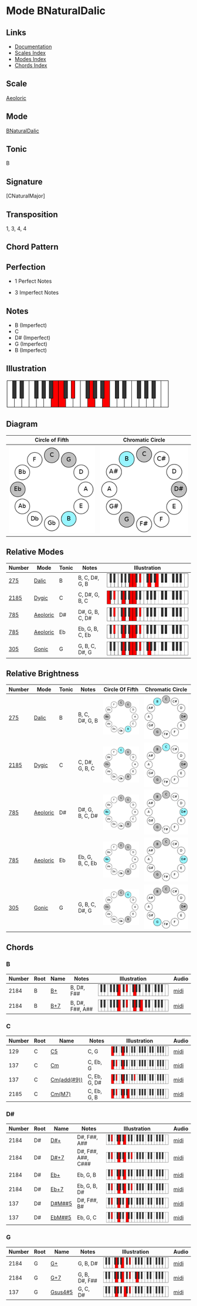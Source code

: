 # Mode BNaturalDalic

## Links

- [Documentation](README.md)
- [Scales Index](Scales.md)
- [Modes Index](Modes.md)
- [Chords Index](Chords.md)

## Scale

[Aeoloric](ScaleAeoloric.md)

## Mode

[BNaturalDalic](ModeBNaturalDalic.md)

## Tonic

B

## Signature

[CNaturalMajor]

## Transposition

1, 3, 4, 4

## Chord Pattern



## Perfection

 - 1 Perfect Notes

 - 3 Imperfect Notes

## Notes

- B (Imperfect)
- C
- D# (Imperfect)
- G (Imperfect)
- B (Imperfect)

## Illustration

![BNaturalDalic](ModeBNaturalDalic.png)

## Diagram

| Circle of Fifth | Chromatic Circle |
|-----------------|------------------|
| ![BNaturalDalic](CircleOfFifthModeBNaturalDalic.png) | ![BNaturalDalic](ChromaticCircleModeBNaturalDalic.png) |
## Relative Modes

| Number | Mode | Tonic | Notes | Illustration |
|--------|------|-------|-------|--------------|
| [275](https://ianring.com/musictheory/scales/275) | [Dalic](ModeDalic.md) | B | B, C, D#, G, B | ![BNaturalDalic](ModeBNaturalDalic.png) |
| [2185](https://ianring.com/musictheory/scales/2185) | [Dygic](ModeDygic.md) | C | C, D#, G, B, C | ![CNaturalDygic](ModeCNaturalDygic.png) |
| [785](https://ianring.com/musictheory/scales/785) | [Aeoloric](ModeAeoloric.md) | D# | D#, G, B, C, D# | ![DSharpAeoloric](ModeDSharpAeoloric.png) |
| [785](https://ianring.com/musictheory/scales/785) | [Aeoloric](ModeAeoloric.md) | Eb | Eb, G, B, C, Eb | ![EFlatAeoloric](ModeEFlatAeoloric.png) |
| [305](https://ianring.com/musictheory/scales/305) | [Gonic](ModeGonic.md) | G | G, B, C, D#, G | ![GNaturalGonic](ModeGNaturalGonic.png) |
## Relative Brightness

| Number | Mode | Tonic | Notes | Circle Of Fifth | Chromatic Circle |
|--------|------|-------|-------|-----------------|------------------|
| [275](https://ianring.com/musictheory/scales/275) | [Dalic](ModeDalic.md) | B | B, C, D#, G, B | ![BNaturalDalic](CircleOfFifthModeBNaturalDalic.png) | ![BNaturalDalic](ChromaticCircleModeBNaturalDalic.png) 
| [2185](https://ianring.com/musictheory/scales/2185) | [Dygic](ModeDygic.md) | C | C, D#, G, B, C | ![CNaturalDygic](CircleOfFifthModeCNaturalDygic.png) | ![CNaturalDygic](ChromaticCircleModeCNaturalDygic.png) 
| [785](https://ianring.com/musictheory/scales/785) | [Aeoloric](ModeAeoloric.md) | D# | D#, G, B, C, D# | ![DSharpAeoloric](CircleOfFifthModeDSharpAeoloric.png) | ![DSharpAeoloric](ChromaticCircleModeDSharpAeoloric.png) 
| [785](https://ianring.com/musictheory/scales/785) | [Aeoloric](ModeAeoloric.md) | Eb | Eb, G, B, C, Eb | ![EFlatAeoloric](CircleOfFifthModeEFlatAeoloric.png) | ![EFlatAeoloric](ChromaticCircleModeEFlatAeoloric.png) 
| [305](https://ianring.com/musictheory/scales/305) | [Gonic](ModeGonic.md) | G | G, B, C, D#, G | ![GNaturalGonic](CircleOfFifthModeGNaturalGonic.png) | ![GNaturalGonic](ChromaticCircleModeGNaturalGonic.png) 

## Chords

### B

| Number | Root | Name | Notes | Illustration | Audio |
|--------|------|------|-------|--------------|-------|
| 2184 | B | [B+](ChordBNaturalAugmented.md) | B, D#, F## | ![B+](ChordBNaturalAugmentedRootPosition.png) | [midi](ChordBNaturalAugmentedRootPosition.mid) |
| 2184 | B | [B+7](ChordBNaturalAugmentedAugmentedSeventh.md) | B, D#, F##, A## | ![B+7](ChordBNaturalAugmentedAugmentedSeventhRootPosition.png) | [midi](ChordBNaturalAugmentedAugmentedSeventhRootPosition.mid) |

### C

| Number | Root | Name | Notes | Illustration | Audio |
|--------|------|------|-------|--------------|-------|
| 129 | C | [C5](ChordCNaturalPowerChord.md) | C, G | ![C5](ChordCNaturalPowerChordRootPosition.png) | [midi](ChordCNaturalPowerChordRootPosition.mid) |
| 137 | C | [Cm](ChordCNaturalMinor.md) | C, Eb, G | ![Cm](ChordCNaturalMinorRootPosition.png) | [midi](ChordCNaturalMinorRootPosition.mid) |
| 137 | C | [Cm(add(#9))](ChordCNaturalMinorAddSharpNinth.md) | C, Eb, G, D# | ![Cm(add(#9))](ChordCNaturalMinorAddSharpNinthRootPosition.png) | [midi](ChordCNaturalMinorAddSharpNinthRootPosition.mid) |
| 2185 | C | [Cm(M7)](ChordCNaturalMinorMajorSeventh.md) | C, Eb, G, B | ![Cm(M7)](ChordCNaturalMinorMajorSeventhRootPosition.png) | [midi](ChordCNaturalMinorMajorSeventhRootPosition.mid) |

### D#

| Number | Root | Name | Notes | Illustration | Audio |
|--------|------|------|-------|--------------|-------|
| 2184 | D# | [D#+](ChordDSharpAugmented.md) | D#, F##, A## | ![D#+](ChordDSharpAugmentedRootPosition.png) | [midi](ChordDSharpAugmentedRootPosition.mid) |
| 2184 | D# | [D#+7](ChordDSharpAugmentedAugmentedSeventh.md) | D#, F##, A##, C### | ![D#+7](ChordDSharpAugmentedAugmentedSeventhRootPosition.png) | [midi](ChordDSharpAugmentedAugmentedSeventhRootPosition.mid) |
| 2184 | D# | [Eb+](ChordEFlatAugmented.md) | Eb, G, B | ![Eb+](ChordEFlatAugmentedRootPosition.png) | [midi](ChordEFlatAugmentedRootPosition.mid) |
| 2184 | D# | [Eb+7](ChordEFlatAugmentedAugmentedSeventh.md) | Eb, G, B, D# | ![Eb+7](ChordEFlatAugmentedAugmentedSeventhRootPosition.png) | [midi](ChordEFlatAugmentedAugmentedSeventhRootPosition.mid) |
| 137 | D# | [D#M##5](ChordDSharpMajorDoubleSharpFifth.md) | D#, F##, B# | ![D#M##5](ChordDSharpMajorDoubleSharpFifthRootPosition.png) | [midi](ChordDSharpMajorDoubleSharpFifthRootPosition.mid) |
| 137 | D# | [EbM##5](ChordEFlatMajorDoubleSharpFifth.md) | Eb, G, C | ![EbM##5](ChordEFlatMajorDoubleSharpFifthRootPosition.png) | [midi](ChordEFlatMajorDoubleSharpFifthRootPosition.mid) |

### G

| Number | Root | Name | Notes | Illustration | Audio |
|--------|------|------|-------|--------------|-------|
| 2184 | G | [G+](ChordGNaturalAugmented.md) | G, B, D# | ![G+](ChordGNaturalAugmentedRootPosition.png) | [midi](ChordGNaturalAugmentedRootPosition.mid) |
| 2184 | G | [G+7](ChordGNaturalAugmentedAugmentedSeventh.md) | G, B, D#, F## | ![G+7](ChordGNaturalAugmentedAugmentedSeventhRootPosition.png) | [midi](ChordGNaturalAugmentedAugmentedSeventhRootPosition.mid) |
| 137 | G | [Gsus4#5](ChordGNaturalSuspendedFourthSharpFifth.md) | G, C, D# | ![Gsus4#5](ChordGNaturalSuspendedFourthSharpFifthRootPosition.png) | [midi](ChordGNaturalSuspendedFourthSharpFifthRootPosition.mid) |

